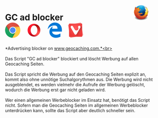 # GC ad blocker<span> &nbsp; &nbsp; &nbsp; &nbsp; &nbsp; &nbsp; &nbsp; &nbsp; &nbsp; &nbsp; &nbsp; &nbsp; &nbsp; &nbsp; &nbsp; &nbsp; &nbsp; </span> <img src="/images/mozilla_firefox_logo_small.png" title="Mozilla Firefox" alt="Mozilla Firefox"> <span> &nbsp; </span> <img src="/images/google_chrome_logo_small.png" title="Google Chrom" alt="Google Chrom"> <span> &nbsp; </span> <img src="/images/opera_logo_small.png" title="Opera" alt="Opera"> <span> &nbsp; </span> <img src="/images/microsoft_edge_logo_small.png" title="Microsoft Edge" alt="Microsoft Edge"> <span> &nbsp; </span> <img src="/images/vivaldi_logo_small.png" title="Vivaldi" alt="Vivaldi"> 
*Advertising blocker on www.geocaching.com.*<br>
<br>
<br>
Das Script "GC ad blocker" blockiert und löscht Werbung auf allen Geocaching Seiten.<br>
<br>
Das Script spricht die Werbung auf den Geocaching Seiten explizit an, kommt also ohne unnötige Suchalgorythmen aus. Die Werbung wird nicht ausgeblendet, es werden vielmehr die Aufrufe der Werbung gelöscht, wodurch die Werbung erst gar nicht geladen wird.<br>
<br>
Wer einen allgemeinen Werbeblocker im Einsatz hat, benötigt das Script nicht. Sofern man die Geocaching Seiten im allgemeinen Werbeblocker unterdrücken kann, sollte das Script aber deutlich schneller sein.<br>


